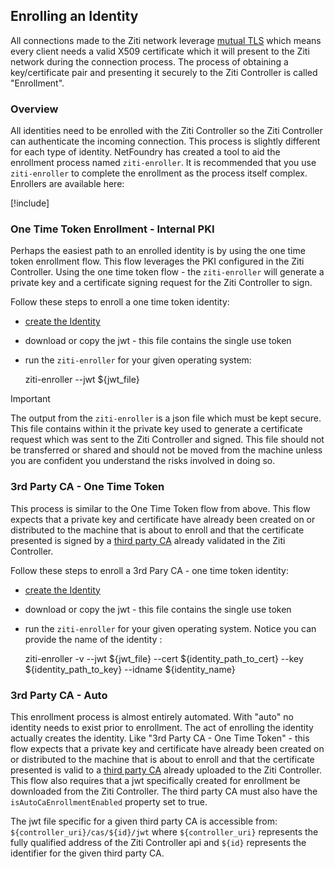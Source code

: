 ## Enrolling an Identity

All connections made to the Ziti network leverage [mutual TLS](https://en.wikipedia.org/wiki/Mutual_authentication)
which means every client needs a valid X509 certificate which it will present to the Ziti network during the connection
process. The process of obtaining a key/certificate pair and presenting it securely to the Ziti Controller is called
"Enrollment".

### Overview

All identities need to be enrolled with the Ziti Controller so the Ziti Controller can authenticate the incoming connection.
This process is slightly different for each type of identity. NetFoundry has created a tool to aid the enrollment
process named `ziti-enroller`. It is recommended that you use `ziti-enroller` to complete the enrollment as the
process itself complex. Enrollers are available here:

[!include[](../downloads/enroller.md)]

### One Time Token Enrollment - Internal PKI

Perhaps the easiest path to an enrolled identity is by using the one time token enrollment flow. This flow leverages the
PKI configured in the Ziti Controller.  Using the one time token flow - the `ziti-enroller` will generate a private key
and a certificate signing request for the Ziti Controller to sign.

Follow these steps to enroll a one time token identity:

* [create the Identity](./creating.md)
* download or copy the jwt - this file contains the single use token
* run the `ziti-enroller` for your given operating system:

    ziti-enroller --jwt ${jwt_file}

> [!IMPORTANT]
> The output from the `ziti-enroller` is a json file which must be kept secure. This file contains within it the private key
> used to generate a certificate request which was sent to the Ziti Controller and signed.  This file should not be
> transferred or shared and should not be moved from the machine unless you are confident you understand the risks
> involved in doing so.

### 3rd Party CA - One Time Token

This process is similar to the One Time Token flow from above. This flow expects that a private key and certificate have
already been created on or distributed to the machine that is about to enroll and that the certificate presented is
signed by a [third party CA](~/ziti/manage/pki.md#third-party-ca-optional) already validated in the Ziti Controller.

Follow these steps to enroll a 3rd Pary CA - one time token identity:

* [create the Identity](./creating.md)
* download or copy the jwt - this file contains the single use token
* run the `ziti-enroller` for your given operating system. Notice you can provide the name of the identity :

    ziti-enroller -v --jwt ${jwt_file} --cert ${identity_path_to_cert} --key ${identity_path_to_key} --idname ${identity_name}

### 3rd Party CA - Auto

This enrollment process is almost entirely automated. With "auto" no identity needs to exist prior to enrollment. The
act of enrolling the identity actually creates the identity.  Like "3rd Party CA - One Time Token" - this flow expects
that a private key and certificate have already been created on or distributed to the machine that is about to enroll
and that the certificate presented is valid to a [third party CA](~/ziti/manage/pki.md#third-party-ca-optional) already
uploaded to the Ziti Controller. This flow also requires that a jwt specifically created for enrollment be downloaded
from the Ziti Controller. The third party CA must also have the `isAutoCaEnrollmentEnabled` property set to true. 

The jwt file specific for a given third party CA is accessible from:  `${controller_uri}/cas/${id}/jwt` where
`${controller_uri}` represents the fully qualified address of the Ziti Controller api and `${id}` represents the
identifier for the given third party CA.
